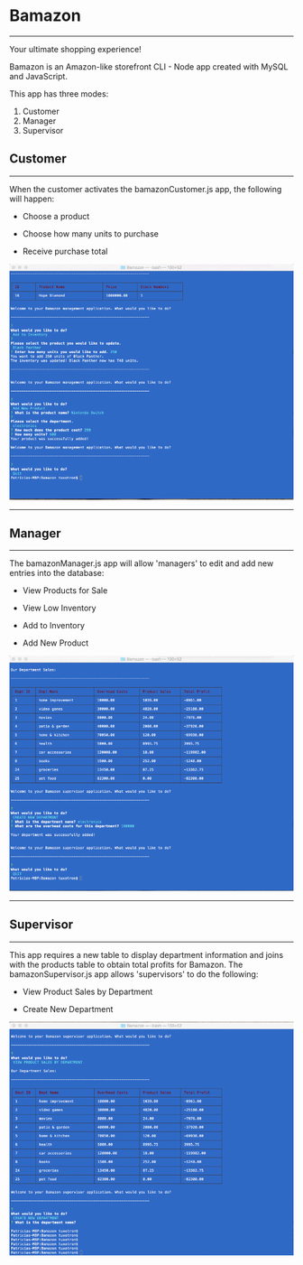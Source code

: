 # Bamazon

- - -

Your ultimate shopping experience!

Bamazon is an Amazon-like storefront CLI - Node app created with MySQL and JavaScript.

This app has three modes: 

1. Customer 
2. Manager
3. Supervisor

## Customer

- - -

When the customer activates the bamazonCustomer.js app, the following will happen:

* Choose a product

* Choose how many units to purchase

* Receive purchase total

![Image of Customer app](screenshots/nXzGGZFBHi.gif)

- - - 

## Manager

- - -

The bamazonManager.js app will allow 'managers' to edit and add new entries into the database:

* View Products for Sale

* View Low Inventory

* Add to Inventory

* Add New Product

![Image of Manager app](screenshots/ZsNshnIi05.gif)

- - - 

## Supervisor

- - -

This app requires a new table to display department information and joins with the products table to obtain total profits for Bamazon. The bamazonSupervisor.js app allows 'supervisors' to do the following:

* View Product Sales by Department

* Create New Department

![Image of Supervisor app](screenshots/KW1P0PGNGG.gif)
